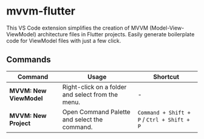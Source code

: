 # mvvm-flutter

This VS Code extension simplifies the creation of MVVM (Model-View-ViewModel) architecture files in Flutter projects. Easily generate boilerplate code for ViewModel files with just a few click.

## Commands

| Command                    | Usage                                              | Shortcut                     |
|----------------------------|----------------------------------------------------|------------------------------|
| **MVVM: New ViewModel**     | Right-click on a folder and select from the menu.  | -                            |
| **MVVM: New Project**       | Open Command Palette and select the command.       | `Command + Shift + P` / `Ctrl + Shift + P` |

